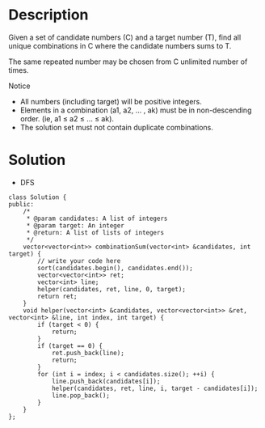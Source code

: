 # Description

Given a set of candidate numbers (C) and a target number (T), find all unique combinations in C where the candidate numbers sums to T.

The same repeated number may be chosen from C unlimited number of times.

 Notice

- All numbers (including target) will be positive integers.
- Elements in a combination (a1, a2, … , ak) must be in non-descending order. (ie, a1 ≤ a2 ≤ … ≤ ak).
- The solution set must not contain duplicate combinations.

# Solution
- DFS
```
class Solution {
public:
    /*
     * @param candidates: A list of integers
     * @param target: An integer
     * @return: A list of lists of integers
     */
    vector<vector<int>> combinationSum(vector<int> &candidates, int target) {
        // write your code here
        sort(candidates.begin(), candidates.end());
        vector<vector<int>> ret;
        vector<int> line;
        helper(candidates, ret, line, 0, target);
        return ret;
    }
    void helper(vector<int> &candidates, vector<vector<int>> &ret, vector<int> &line, int index, int target) {
        if (target < 0) {
            return;
        }
        if (target == 0) {
            ret.push_back(line);
            return;
        }
        for (int i = index; i < candidates.size(); ++i) {
            line.push_back(candidates[i]);
            helper(candidates, ret, line, i, target - candidates[i]);
            line.pop_back();
        }
    }
};
```

